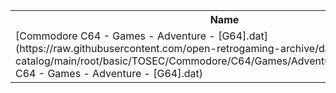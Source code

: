 <table>
<tr><th>Name</th><th>Size</th></tr>
<tr><td>
[Commodore C64 - Games - Adventure - [G64].dat](https://raw.githubusercontent.com/open-retrogaming-archive/dat-catalog/main/root/basic/TOSEC/Commodore/C64/Games/Adventure/[G64]/Commodore C64 - Games - Adventure - [G64].dat)
</td><td>1027093</td></tr>
</table>
